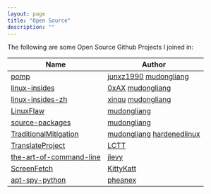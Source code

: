 ```yaml
---
layout: page
title: "Open Source"
description: ""
---
```


The following are some Open Source Github Projects I joined in:

Name        |Author
------------|--------------
[pomp](https://github.com/junxzm1990/pomp)|[junxz1990](https://github.com/junxzm1990) [mudongliang](https://github.com/mudongliang)
[linux-insides](https://github.com/0xAX/linux-insides)|[0xAX](https://github.com/0xAX) [mudongliang](https://github.com/mudongliang/)
[linux-insides-zh](https://github.com/MintCN/linux-insides-zh)|[xinqu](https://github.com/xinqiu) [mudongliang](https://github.com/mudongliang)
[LinuxFlaw](https://github.com/mudongliang/LinuxFlaw)|[mudongliang](https://github.com/mudongliang/)
[source-packages](https://github.com/mudongliang/source-packages)|[mudongliang](https://github.com/mudongliang/)
[TraditionalMitigation](https://github.com/hardenedlinux/TraditionalMitigation)|[mudongliang](https://github.com/mudongliang) [hardenedlinux](https://github.com/hardenedlinux)
[TranslateProject](https://github.com/LCTT/TranslateProject)|[LCTT](https://github.com/LCTT)
[the-art-of-command-line](https://github.com/jlevy/the-art-of-command-line)|[jlevy](https://github.com/jlevy)
[ScreenFetch](https://github.com/KittyKatt/screenFetch)|[KittyKatt](https://github.com/KittyKatt/)
[apt-spy-python](https://bitbucket.org/pheanex/apt-spy-python/)|[pheanex](https://bitbucket.org/pheanex/)

